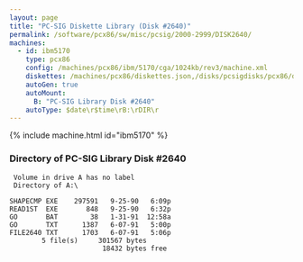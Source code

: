 ```yaml
---
layout: page
title: "PC-SIG Diskette Library (Disk #2640)"
permalink: /software/pcx86/sw/misc/pcsig/2000-2999/DISK2640/
machines:
  - id: ibm5170
    type: pcx86
    config: /machines/pcx86/ibm/5170/cga/1024kb/rev3/machine.xml
    diskettes: /machines/pcx86/diskettes.json,/disks/pcsigdisks/pcx86/diskettes.json
    autoGen: true
    autoMount:
      B: "PC-SIG Library Disk #2640"
    autoType: $date\r$time\rB:\rDIR\r
---
```


{% include machine.html id="ibm5170" %}

### Directory of PC-SIG Library Disk #2640

     Volume in drive A has no label
     Directory of A:\

    SHAPECMP EXE    297591   9-25-90   6:09p
    READ1ST  EXE       848   9-25-90   6:32p
    GO       BAT        38   1-31-91  12:58a
    GO       TXT      1387   6-07-91   5:00p
    FILE2640 TXT      1703   6-07-91   5:06p
            5 file(s)     301567 bytes
                           18432 bytes free

